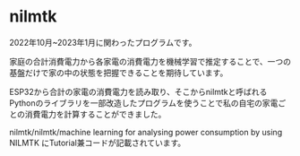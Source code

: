 # nilmtk

2022年10月~2023年1月に関わったプログラムです。

家庭の合計消費電力から各家電の消費電力を機械学習で推定することで、一つの基盤だけで家の中の状態を把握できることを期待しています。

ESP32から合計の家電の消費電力を読み取り、そこからnilmtkと呼ばれるPythonのライブラリを一部改造したプログラムを使うことで私の自宅の家電ごとの消費電力を計算することができました。

nilmtk/nilmtk/machine learning for analysing power consumption by using NILMTK にTutorial兼コードが記載されています。
